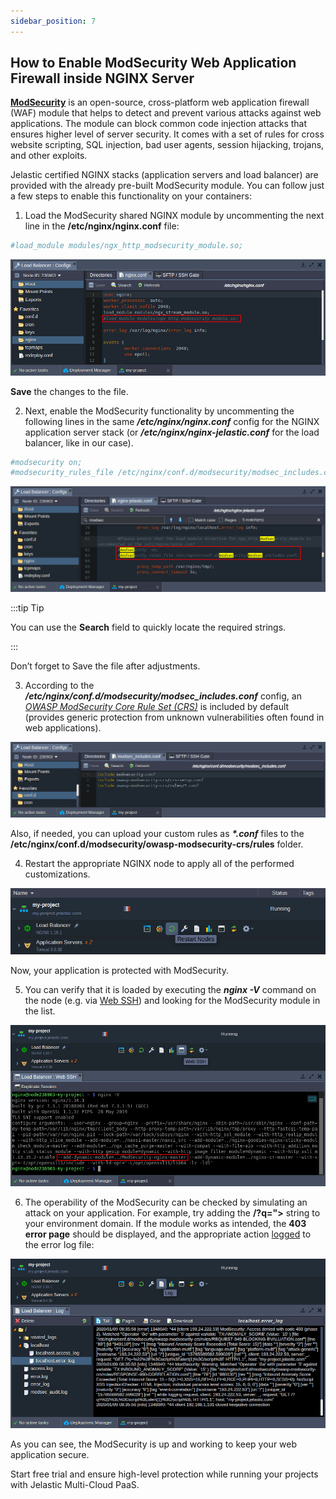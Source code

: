 ```yaml
---
sidebar_position: 7
---
```


## How to Enable ModSecurity Web Application Firewall inside NGINX Server

**[ModSecurity](https://www.modsecurity.org/)** is an open-source, cross-platform web application firewall (WAF) module that helps to detect and prevent various attacks against web applications. The module can block common code injection attacks that ensures higher level of server security. It comes with a set of rules for cross website scripting, SQL injection, bad user agents, session hijacking, trojans, and other exploits.

Jelastic certified NGINX stacks (application servers and load balancer) are provided with the already pre-built ModSecurity module. You can follow just a few steps to enable this functionality on your containers:

1.  Load the ModSecurity shared NGINX module by uncommenting the next line in the **/etc/nginx/nginx.conf** file:

```bash
#load_module modules/ngx_http_modsecurity_module.so;
```

<div style={{
    display:'flex',
    justifyContent: 'center',
    margin: '0 0 1rem 0'
}}>

![Locale Dropdown](./img/NGINXModSecurity/modsecurity-nginx-waf-configuration.png)

</div>

**Save** the changes to the file.

2.  Next, enable the ModSecurity functionality by uncommenting the following lines in the same **_/etc/nginx/nginx.conf_** config for the NGINX application server stack (or **_/etc/nginx/nginx-jelastic.conf_** for the load balancer, like in our case).

```bash
#modsecurity on;
#modsecurity_rules_file /etc/nginx/conf.d/modsecurity/modsec_includes.conf;
```

<div style={{
    display:'flex',
    justifyContent: 'center',
    margin: '0 0 1rem 0'
}}>

![Locale Dropdown](./img/NGINXModSecurity/enable-modsecurity-nginx-waf.png)

</div>

:::tip Tip

You can use the **Search** field to quickly locate the required strings.

:::

Don’t forget to Save the file after adjustments.

3.  According to the **_/etc/nginx/conf.d/modsecurity/modsec_includes.conf_** config, an _[OWASP ModSecurity Core Rule Set (CRS)](https://owasp.org/www-project-modsecurity-core-rule-set/)_ is included by default (provides generic protection from unknown vulnerabilities often found in web applications).

<div style={{
    display:'flex',
    justifyContent: 'center',
    margin: '0 0 1rem 0'
}}>

![Locale Dropdown](./img/NGINXModSecurity/modsecurity-nginx-waf-rules.png)

</div>

Also, if needed, you can upload your custom rules as <b><i>\*.conf</i></b> files to the **/etc/nginx/conf.d/modsecurity/owasp-modsecurity-crs/rules** folder.

4. Restart the appropriate NGINX node to apply all of the performed customizations.

<div style={{
    display:'flex',
    justifyContent: 'center',
    margin: '0 0 1rem 0'
}}>

![Locale Dropdown](./img/NGINXModSecurity/modsecurity-nginx-waf-restart.png)

</div>

Now, your application is protected with ModSecurity.

5. You can verify that it is loaded by executing the **_nginx -V_** command on the node (e.g. via [Web SSH](/docs/Deployment%20Tools/SSH/SSH%20Access/Web%20SSH)) and looking for the ModSecurity module in the list.

<div style={{
    display:'flex',
    justifyContent: 'center',
    margin: '0 0 1rem 0'
}}>

![Locale Dropdown](./img/NGINXModSecurity/modsecurity-nginx-waf-web-ssh.png)

</div>

6. The operability of the ModSecurity can be checked by simulating an attack on your application. For example, try adding the **/?q="><script>alert(1)</script>** string to your environment domain. If the module works as intended, the **403 error page** should be displayed, and the appropriate action [logged](/docs/ApplicationSetting/Built-in%20Monitoring/Log%20Files) to the error log file:

<div style={{
    display:'flex',
    justifyContent: 'center',
    margin: '0 0 1rem 0'
}}>

![Locale Dropdown](./img/NGINXModSecurity/modsecurity-nginx-waf-log.png)

</div>

As you can see, the ModSecurity is up and working to keep your web application secure.

Start free trial and ensure high-level protection while running your projects with Jelastic Multi-Cloud PaaS.
